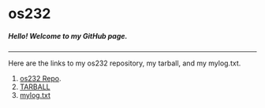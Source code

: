 # **os232**
##### Hello! Welcome to my GitHub page.
---

Here are the links to my os232 repository, my tarball, and my mylog.txt.
1. [os232 Repo](https://github.com/iqzaardiansyah/os232/).
2. [TARBALL](https://os.vlsm.org/Log/iqzaardiansyah.tar.bz2.txt)
3. [mylog.txt](https://github.com/iqzaardiansyah/os232/blob/main/TXT/mylog.txt)
